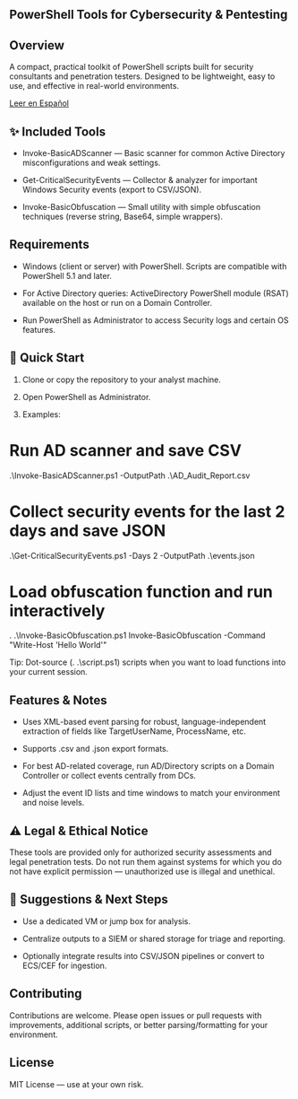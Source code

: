 ## PowerShell Tools for Cybersecurity & Pentesting

## Overview

A compact, practical toolkit of PowerShell scripts built for security consultants and penetration testers. Designed to be lightweight, easy to use, and effective in real-world environments.

<p>
<a href="README_ES.md">Leer en Español</a>
</p>

## ✨ Included Tools

* Invoke-BasicADScanner — Basic scanner for common Active Directory misconfigurations and weak settings.

* Get-CriticalSecurityEvents — Collector & analyzer for important Windows Security events (export to CSV/JSON).

* Invoke-BasicObfuscation — Small utility with simple obfuscation techniques (reverse string, Base64, simple wrappers).

## Requirements

* Windows (client or server) with PowerShell. Scripts are compatible with PowerShell 5.1 and later.

* For Active Directory queries: ActiveDirectory PowerShell module (RSAT) available on the host or run on a Domain Controller.

* Run PowerShell as Administrator to access Security logs and certain OS features.

## 🚀 Quick Start

1. Clone or copy the repository to your analyst machine.

2. Open PowerShell as Administrator.

3. Examples:

# Run AD scanner and save CSV
.\Invoke-BasicADScanner.ps1 -OutputPath .\AD_Audit_Report.csv


# Collect security events for the last 2 days and save JSON
.\Get-CriticalSecurityEvents.ps1 -Days 2 -OutputPath .\events.json


# Load obfuscation function and run interactively
. .\Invoke-BasicObfuscation.ps1
Invoke-BasicObfuscation -Command "Write-Host 'Hello World'"

Tip: Dot-source (. .\script.ps1) scripts when you want to load functions into your current session.

## Features & Notes

* Uses XML-based event parsing for robust, language-independent extraction of fields like TargetUserName, ProcessName, etc.

* Supports .csv and .json export formats.

* For best AD-related coverage, run AD/Directory scripts on a Domain Controller or collect events centrally from DCs.

* Adjust the event ID lists and time windows to match your environment and noise levels.

## ⚠️ Legal & Ethical Notice

These tools are provided only for authorized security assessments and legal penetration tests. Do not run them against systems for which you do not have explicit permission — unauthorized use is illegal and unethical.

## 📎 Suggestions & Next Steps

* Use a dedicated VM or jump box for analysis.

* Centralize outputs to a SIEM or shared storage for triage and reporting.

* Optionally integrate results into CSV/JSON pipelines or convert to ECS/CEF for ingestion.

## Contributing

Contributions are welcome. Please open issues or pull requests with improvements, additional scripts, or better parsing/formatting for your environment.

## License

MIT License — use at your own risk.